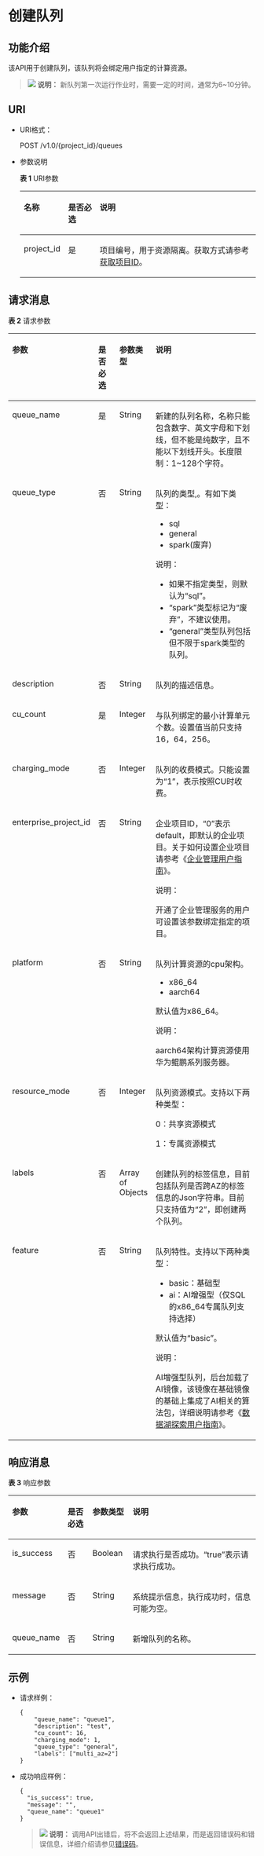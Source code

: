 # 创建队列<a name="dli_02_0194"></a>

## 功能介绍<a name="zh-cn_topic_0069078607_zh-cn_topic_0069077926_section44513484"></a>

该API用于创建队列，该队列将会绑定用户指定的计算资源。

>![](public_sys-resources/icon-note.gif) **说明：** 
>新队列第一次运行作业时，需要一定的时间，通常为6\~10分钟。

## URI<a name="zh-cn_topic_0069078607_zh-cn_topic_0069077926_section65077040"></a>

-   URI格式：

    POST /v1.0/\{project\_id\}/queues

-   参数说明

    **表 1**  URI参数

    <a name="zh-cn_topic_0069078607_zh-cn_topic_0069077803_table60779388"></a>
    <table><thead align="left"><tr id="zh-cn_topic_0069078607_zh-cn_topic_0069077803_row61411666"><th class="cellrowborder" valign="top" width="13%" id="mcps1.2.4.1.1"><p id="zh-cn_topic_0069078607_zh-cn_topic_0069077803_p17730125817424"><a name="zh-cn_topic_0069078607_zh-cn_topic_0069077803_p17730125817424"></a><a name="zh-cn_topic_0069078607_zh-cn_topic_0069077803_p17730125817424"></a>名称</p>
    </th>
    <th class="cellrowborder" valign="top" width="14.000000000000002%" id="mcps1.2.4.1.2"><p id="zh-cn_topic_0069078607_zh-cn_topic_0069077803_p873025824211"><a name="zh-cn_topic_0069078607_zh-cn_topic_0069077803_p873025824211"></a><a name="zh-cn_topic_0069078607_zh-cn_topic_0069077803_p873025824211"></a>是否必选</p>
    </th>
    <th class="cellrowborder" valign="top" width="73%" id="mcps1.2.4.1.3"><p id="zh-cn_topic_0069078607_zh-cn_topic_0069077803_p12730358114211"><a name="zh-cn_topic_0069078607_zh-cn_topic_0069077803_p12730358114211"></a><a name="zh-cn_topic_0069078607_zh-cn_topic_0069077803_p12730358114211"></a>说明</p>
    </th>
    </tr>
    </thead>
    <tbody><tr id="zh-cn_topic_0069078607_zh-cn_topic_0069077803_row48589216"><td class="cellrowborder" valign="top" width="13%" headers="mcps1.2.4.1.1 "><p id="zh-cn_topic_0069078607_zh-cn_topic_0069077803_p43412436"><a name="zh-cn_topic_0069078607_zh-cn_topic_0069077803_p43412436"></a><a name="zh-cn_topic_0069078607_zh-cn_topic_0069077803_p43412436"></a>project_id</p>
    </td>
    <td class="cellrowborder" valign="top" width="14.000000000000002%" headers="mcps1.2.4.1.2 "><p id="zh-cn_topic_0069078607_zh-cn_topic_0069077803_p26746391"><a name="zh-cn_topic_0069078607_zh-cn_topic_0069077803_p26746391"></a><a name="zh-cn_topic_0069078607_zh-cn_topic_0069077803_p26746391"></a>是</p>
    </td>
    <td class="cellrowborder" valign="top" width="73%" headers="mcps1.2.4.1.3 "><p id="zh-cn_topic_0069078607_zh-cn_topic_0069077803_p18974100"><a name="zh-cn_topic_0069078607_zh-cn_topic_0069077803_p18974100"></a><a name="zh-cn_topic_0069078607_zh-cn_topic_0069077803_p18974100"></a>项目编号，用于资源隔离。获取方式请参考<a href="获取项目ID.md">获取项目ID</a>。</p>
    </td>
    </tr>
    </tbody>
    </table>


## 请求消息<a name="zh-cn_topic_0069078607_zh-cn_topic_0069077926_section48822450"></a>

**表 2**  请求参数

<a name="zh-cn_topic_0069078607_zh-cn_topic_0069077926_table52036772"></a>
<table><thead align="left"><tr id="zh-cn_topic_0069078607_zh-cn_topic_0069077926_row6711263"><th class="cellrowborder" valign="top" width="21.65%" id="mcps1.2.5.1.1"><p id="zh-cn_topic_0069078607_zh-cn_topic_0069077926_p1641446825"><a name="zh-cn_topic_0069078607_zh-cn_topic_0069077926_p1641446825"></a><a name="zh-cn_topic_0069078607_zh-cn_topic_0069077926_p1641446825"></a>参数</p>
</th>
<th class="cellrowborder" valign="top" width="10.48%" id="mcps1.2.5.1.2"><p id="zh-cn_topic_0069078607_zh-cn_topic_0069077926_p20413469220"><a name="zh-cn_topic_0069078607_zh-cn_topic_0069077926_p20413469220"></a><a name="zh-cn_topic_0069078607_zh-cn_topic_0069077926_p20413469220"></a>是否必选</p>
</th>
<th class="cellrowborder" valign="top" width="11.25%" id="mcps1.2.5.1.3"><p id="zh-cn_topic_0069078607_zh-cn_topic_0069077926_p124174619213"><a name="zh-cn_topic_0069078607_zh-cn_topic_0069077926_p124174619213"></a><a name="zh-cn_topic_0069078607_zh-cn_topic_0069077926_p124174619213"></a>参数类型</p>
</th>
<th class="cellrowborder" valign="top" width="56.620000000000005%" id="mcps1.2.5.1.4"><p id="zh-cn_topic_0069078607_zh-cn_topic_0069077926_p0413461523"><a name="zh-cn_topic_0069078607_zh-cn_topic_0069077926_p0413461523"></a><a name="zh-cn_topic_0069078607_zh-cn_topic_0069077926_p0413461523"></a>说明</p>
</th>
</tr>
</thead>
<tbody><tr id="zh-cn_topic_0069078607_zh-cn_topic_0069077926_row48422011"><td class="cellrowborder" valign="top" width="21.65%" headers="mcps1.2.5.1.1 "><p id="zh-cn_topic_0069078607_zh-cn_topic_0069077926_p29868832"><a name="zh-cn_topic_0069078607_zh-cn_topic_0069077926_p29868832"></a><a name="zh-cn_topic_0069078607_zh-cn_topic_0069077926_p29868832"></a>queue_name</p>
</td>
<td class="cellrowborder" valign="top" width="10.48%" headers="mcps1.2.5.1.2 "><p id="zh-cn_topic_0069078607_zh-cn_topic_0069077926_p3456313"><a name="zh-cn_topic_0069078607_zh-cn_topic_0069077926_p3456313"></a><a name="zh-cn_topic_0069078607_zh-cn_topic_0069077926_p3456313"></a>是</p>
</td>
<td class="cellrowborder" valign="top" width="11.25%" headers="mcps1.2.5.1.3 "><p id="zh-cn_topic_0069078607_zh-cn_topic_0069077926_p11525935"><a name="zh-cn_topic_0069078607_zh-cn_topic_0069077926_p11525935"></a><a name="zh-cn_topic_0069078607_zh-cn_topic_0069077926_p11525935"></a>String</p>
</td>
<td class="cellrowborder" valign="top" width="56.620000000000005%" headers="mcps1.2.5.1.4 "><p id="zh-cn_topic_0069078607_zh-cn_topic_0069077926_p61185513"><a name="zh-cn_topic_0069078607_zh-cn_topic_0069077926_p61185513"></a><a name="zh-cn_topic_0069078607_zh-cn_topic_0069077926_p61185513"></a>新建的队列名称，名称只能包含数字、英文字母和下划线，但不能是纯数字，且不能以下划线开头。长度限制：1~128个字符。</p>
</td>
</tr>
<tr id="row2860739104812"><td class="cellrowborder" valign="top" width="21.65%" headers="mcps1.2.5.1.1 "><p id="p37621320164910"><a name="p37621320164910"></a><a name="p37621320164910"></a>queue_type</p>
</td>
<td class="cellrowborder" valign="top" width="10.48%" headers="mcps1.2.5.1.2 "><p id="p1076222024913"><a name="p1076222024913"></a><a name="p1076222024913"></a>否</p>
</td>
<td class="cellrowborder" valign="top" width="11.25%" headers="mcps1.2.5.1.3 "><p id="p9762152013494"><a name="p9762152013494"></a><a name="p9762152013494"></a>String</p>
</td>
<td class="cellrowborder" valign="top" width="56.620000000000005%" headers="mcps1.2.5.1.4 "><p id="p05114365019"><a name="p05114365019"></a><a name="p05114365019"></a>队列的类型,。有如下类型：</p>
<a name="ul970089145020"></a><a name="ul970089145020"></a><ul id="ul970089145020"><li>sql</li><li>general</li><li>spark(废弃)</li></ul>
<div class="note" id="note8282217155210"><a name="note8282217155210"></a><a name="note8282217155210"></a><span class="notetitle"> 说明： </span><div class="notebody"><a name="ul15956133225214"></a><a name="ul15956133225214"></a><ul id="ul15956133225214"><li>如果不指定类型，则默认为<span class="parmvalue" id="parmvalue126491944115213"><a name="parmvalue126491944115213"></a><a name="parmvalue126491944115213"></a>“sql”</span>。</li><li><span class="parmvalue" id="parmvalue93421248195214"><a name="parmvalue93421248195214"></a><a name="parmvalue93421248195214"></a>“spark”</span>类型标记为“废弃”，不建议使用。</li><li><span class="parmvalue" id="parmvalue860656125110"><a name="parmvalue860656125110"></a><a name="parmvalue860656125110"></a>“general”</span>类型队列包括但不限于spark类型的队列。</li></ul>
</div></div>
</td>
</tr>
<tr id="zh-cn_topic_0069078607_zh-cn_topic_0069077926_row13798707"><td class="cellrowborder" valign="top" width="21.65%" headers="mcps1.2.5.1.1 "><p id="zh-cn_topic_0069078607_zh-cn_topic_0069077926_p43953487"><a name="zh-cn_topic_0069078607_zh-cn_topic_0069077926_p43953487"></a><a name="zh-cn_topic_0069078607_zh-cn_topic_0069077926_p43953487"></a>description</p>
</td>
<td class="cellrowborder" valign="top" width="10.48%" headers="mcps1.2.5.1.2 "><p id="zh-cn_topic_0069078607_zh-cn_topic_0069077926_p3462691"><a name="zh-cn_topic_0069078607_zh-cn_topic_0069077926_p3462691"></a><a name="zh-cn_topic_0069078607_zh-cn_topic_0069077926_p3462691"></a>否</p>
</td>
<td class="cellrowborder" valign="top" width="11.25%" headers="mcps1.2.5.1.3 "><p id="zh-cn_topic_0069078607_zh-cn_topic_0069077926_p12042584"><a name="zh-cn_topic_0069078607_zh-cn_topic_0069077926_p12042584"></a><a name="zh-cn_topic_0069078607_zh-cn_topic_0069077926_p12042584"></a>String</p>
</td>
<td class="cellrowborder" valign="top" width="56.620000000000005%" headers="mcps1.2.5.1.4 "><p id="zh-cn_topic_0069078607_zh-cn_topic_0069077926_p35925270"><a name="zh-cn_topic_0069078607_zh-cn_topic_0069077926_p35925270"></a><a name="zh-cn_topic_0069078607_zh-cn_topic_0069077926_p35925270"></a>队列的描述信息。</p>
</td>
</tr>
<tr id="zh-cn_topic_0069078607_zh-cn_topic_0069077926_row54891975"><td class="cellrowborder" valign="top" width="21.65%" headers="mcps1.2.5.1.1 "><p id="zh-cn_topic_0069078607_zh-cn_topic_0069077926_p17064996"><a name="zh-cn_topic_0069078607_zh-cn_topic_0069077926_p17064996"></a><a name="zh-cn_topic_0069078607_zh-cn_topic_0069077926_p17064996"></a>cu_count</p>
</td>
<td class="cellrowborder" valign="top" width="10.48%" headers="mcps1.2.5.1.2 "><p id="zh-cn_topic_0069078607_zh-cn_topic_0069077926_p40087454"><a name="zh-cn_topic_0069078607_zh-cn_topic_0069077926_p40087454"></a><a name="zh-cn_topic_0069078607_zh-cn_topic_0069077926_p40087454"></a>是</p>
</td>
<td class="cellrowborder" valign="top" width="11.25%" headers="mcps1.2.5.1.3 "><p id="zh-cn_topic_0069078607_zh-cn_topic_0069077926_p25858332"><a name="zh-cn_topic_0069078607_zh-cn_topic_0069077926_p25858332"></a><a name="zh-cn_topic_0069078607_zh-cn_topic_0069077926_p25858332"></a>Integer</p>
</td>
<td class="cellrowborder" valign="top" width="56.620000000000005%" headers="mcps1.2.5.1.4 "><p id="zh-cn_topic_0069078607_zh-cn_topic_0069077926_p14150151"><a name="zh-cn_topic_0069078607_zh-cn_topic_0069077926_p14150151"></a><a name="zh-cn_topic_0069078607_zh-cn_topic_0069077926_p14150151"></a>与队列绑定的最小计算单元个数。设置值当前只支持16，64，256。</p>
</td>
</tr>
<tr id="row15748328163459"><td class="cellrowborder" valign="top" width="21.65%" headers="mcps1.2.5.1.1 "><p id="p546181163459"><a name="p546181163459"></a><a name="p546181163459"></a>charging_mode</p>
</td>
<td class="cellrowborder" valign="top" width="10.48%" headers="mcps1.2.5.1.2 "><p id="p44240682163459"><a name="p44240682163459"></a><a name="p44240682163459"></a>否</p>
</td>
<td class="cellrowborder" valign="top" width="11.25%" headers="mcps1.2.5.1.3 "><p id="p26725504163459"><a name="p26725504163459"></a><a name="p26725504163459"></a>Integer</p>
</td>
<td class="cellrowborder" valign="top" width="56.620000000000005%" headers="mcps1.2.5.1.4 "><p id="p95789513293"><a name="p95789513293"></a><a name="p95789513293"></a>队列的收费模式。只能设置为<span class="parmvalue" id="parmvalue515213133296"><a name="parmvalue515213133296"></a><a name="parmvalue515213133296"></a>“1”</span>，表示按照CU时收费。</p>
</td>
</tr>
<tr id="row1026873354315"><td class="cellrowborder" valign="top" width="21.65%" headers="mcps1.2.5.1.1 "><p id="p6269533134318"><a name="p6269533134318"></a><a name="p6269533134318"></a>enterprise_project_id</p>
</td>
<td class="cellrowborder" valign="top" width="10.48%" headers="mcps1.2.5.1.2 "><p id="p15269183364318"><a name="p15269183364318"></a><a name="p15269183364318"></a>否</p>
</td>
<td class="cellrowborder" valign="top" width="11.25%" headers="mcps1.2.5.1.3 "><p id="p5269103315439"><a name="p5269103315439"></a><a name="p5269103315439"></a>String</p>
</td>
<td class="cellrowborder" valign="top" width="56.620000000000005%" headers="mcps1.2.5.1.4 "><p id="p1326917339437"><a name="p1326917339437"></a><a name="p1326917339437"></a>企业项目ID，“0”表示default，即默认的企业项目。关于如何设置企业项目请参考《<a href="https://support.huaweicloud.com/usermanual-em/zh-cn_topic_0108763975.html" target="_blank" rel="noopener noreferrer">企业管理用户指南</a>》。</p>
<div class="note" id="note1358194815815"><a name="note1358194815815"></a><a name="note1358194815815"></a><span class="notetitle"> 说明： </span><div class="notebody"><p id="p16581348175819"><a name="p16581348175819"></a><a name="p16581348175819"></a>开通了企业管理服务的用户可设置该参数绑定指定的项目。</p>
</div></div>
</td>
</tr>
<tr id="row13872293310"><td class="cellrowborder" valign="top" width="21.65%" headers="mcps1.2.5.1.1 "><p id="p139241713324"><a name="p139241713324"></a><a name="p139241713324"></a>platform</p>
</td>
<td class="cellrowborder" valign="top" width="10.48%" headers="mcps1.2.5.1.2 "><p id="p492414135218"><a name="p492414135218"></a><a name="p492414135218"></a>否</p>
</td>
<td class="cellrowborder" valign="top" width="11.25%" headers="mcps1.2.5.1.3 "><p id="p49247136219"><a name="p49247136219"></a><a name="p49247136219"></a>String</p>
</td>
<td class="cellrowborder" valign="top" width="56.620000000000005%" headers="mcps1.2.5.1.4 "><p id="p12644181241714"><a name="p12644181241714"></a><a name="p12644181241714"></a>队列计算资源的cpu架构。</p>
<a name="ul176516183177"></a><a name="ul176516183177"></a><ul id="ul176516183177"><li>x86_64</li><li>aarch64</li></ul>
<p id="p53837348176"><a name="p53837348176"></a><a name="p53837348176"></a>默认值为x86_64。</p>
<div class="note" id="note106225126416"><a name="note106225126416"></a><a name="note106225126416"></a><span class="notetitle"> 说明： </span><div class="notebody"><p id="p96225121746"><a name="p96225121746"></a><a name="p96225121746"></a>aarch64架构计算资源使用华为鲲鹏系列服务器。</p>
</div></div>
</td>
</tr>
<tr id="row87501583517"><td class="cellrowborder" valign="top" width="21.65%" headers="mcps1.2.5.1.1 "><p id="p18751138459"><a name="p18751138459"></a><a name="p18751138459"></a>resource_mode</p>
</td>
<td class="cellrowborder" valign="top" width="10.48%" headers="mcps1.2.5.1.2 "><p id="p7751128658"><a name="p7751128658"></a><a name="p7751128658"></a>否</p>
</td>
<td class="cellrowborder" valign="top" width="11.25%" headers="mcps1.2.5.1.3 "><p id="p8751589519"><a name="p8751589519"></a><a name="p8751589519"></a>Integer</p>
</td>
<td class="cellrowborder" valign="top" width="56.620000000000005%" headers="mcps1.2.5.1.4 "><p id="p875148059"><a name="p875148059"></a><a name="p875148059"></a>队列资源模式。支持以下两种类型：</p>
<p id="p14679022565"><a name="p14679022565"></a><a name="p14679022565"></a>0：共享资源模式</p>
<p id="p349816321568"><a name="p349816321568"></a><a name="p349816321568"></a>1：专属资源模式</p>
</td>
</tr>
<tr id="row79932173117"><td class="cellrowborder" valign="top" width="21.65%" headers="mcps1.2.5.1.1 "><p id="p8443183513115"><a name="p8443183513115"></a><a name="p8443183513115"></a><span>labels</span></p>
</td>
<td class="cellrowborder" valign="top" width="10.48%" headers="mcps1.2.5.1.2 "><p id="p94436359317"><a name="p94436359317"></a><a name="p94436359317"></a><span>否</span></p>
</td>
<td class="cellrowborder" valign="top" width="11.25%" headers="mcps1.2.5.1.3 "><p id="p1844313353315"><a name="p1844313353315"></a><a name="p1844313353315"></a><span>Array of Objects</span></p>
</td>
<td class="cellrowborder" valign="top" width="56.620000000000005%" headers="mcps1.2.5.1.4 "><p id="p444343518314"><a name="p444343518314"></a><a name="p444343518314"></a><span>创建队列的标签信息，目前包括队列是否跨</span><span>AZ的标签信息的Json字符串。目前只支持值为</span><span class="parmvalue" id="parmvalue6473133025915"><a name="parmvalue6473133025915"></a><a name="parmvalue6473133025915"></a>“2”</span><span>，即创建两个队列。</span></p>
</td>
</tr>
<tr id="row2117164105112"><td class="cellrowborder" valign="top" width="21.65%" headers="mcps1.2.5.1.1 "><p id="p17118741195116"><a name="p17118741195116"></a><a name="p17118741195116"></a>feature</p>
</td>
<td class="cellrowborder" valign="top" width="10.48%" headers="mcps1.2.5.1.2 "><p id="p111834195114"><a name="p111834195114"></a><a name="p111834195114"></a>否</p>
</td>
<td class="cellrowborder" valign="top" width="11.25%" headers="mcps1.2.5.1.3 "><p id="p11181141195113"><a name="p11181141195113"></a><a name="p11181141195113"></a>String</p>
</td>
<td class="cellrowborder" valign="top" width="56.620000000000005%" headers="mcps1.2.5.1.4 "><p id="p4331941105219"><a name="p4331941105219"></a><a name="p4331941105219"></a>队列特性。支持以下两种类型：</p>
<a name="ul13709610145314"></a><a name="ul13709610145314"></a><ul id="ul13709610145314"><li>basic：基础型</li><li>ai：AI增强型（仅SQL的x86_64专属队列支持选择）</li></ul>
<p id="p122963595521"><a name="p122963595521"></a><a name="p122963595521"></a>默认值为<span class="parmvalue" id="parmvalue12552122875313"><a name="parmvalue12552122875313"></a><a name="parmvalue12552122875313"></a>“basic”</span>。</p>
<div class="note" id="note8708143911539"><a name="note8708143911539"></a><a name="note8708143911539"></a><span class="notetitle"> 说明： </span><div class="notebody"><p id="p872873935310"><a name="p872873935310"></a><a name="p872873935310"></a>AI增强型队列，后台加载了AI镜像，该镜像在基础镜像的基础上集成了AI相关的算法包，详细说明请参考《<a href="https://support.huaweicloud.com/usermanual-dli/dli_01_0402.html" target="_blank" rel="noopener noreferrer">数据湖探索用户指南</a>》。</p>
</div></div>
</td>
</tr>
</tbody>
</table>

## 响应消息<a name="zh-cn_topic_0069078607_zh-cn_topic_0069077926_section36748867"></a>

**表 3**  响应参数

<a name="zh-cn_topic_0069078607_zh-cn_topic_0069077926_table19633890"></a>
<table><thead align="left"><tr id="zh-cn_topic_0069078607_zh-cn_topic_0069077926_row55641967"><th class="cellrowborder" valign="top" width="14.899999999999999%" id="mcps1.2.5.1.1"><p id="zh-cn_topic_0069078607_zh-cn_topic_0069077926_p0246103641513"><a name="zh-cn_topic_0069078607_zh-cn_topic_0069077926_p0246103641513"></a><a name="zh-cn_topic_0069078607_zh-cn_topic_0069077926_p0246103641513"></a>参数</p>
</th>
<th class="cellrowborder" valign="top" width="10.81%" id="mcps1.2.5.1.2"><p id="p1078924313357"><a name="p1078924313357"></a><a name="p1078924313357"></a>是否必选</p>
</th>
<th class="cellrowborder" valign="top" width="16.49%" id="mcps1.2.5.1.3"><p id="zh-cn_topic_0069078607_zh-cn_topic_0069077926_p7246143612153"><a name="zh-cn_topic_0069078607_zh-cn_topic_0069077926_p7246143612153"></a><a name="zh-cn_topic_0069078607_zh-cn_topic_0069077926_p7246143612153"></a>参数类型</p>
</th>
<th class="cellrowborder" valign="top" width="57.8%" id="mcps1.2.5.1.4"><p id="zh-cn_topic_0069078607_zh-cn_topic_0069077926_p42461036161519"><a name="zh-cn_topic_0069078607_zh-cn_topic_0069077926_p42461036161519"></a><a name="zh-cn_topic_0069078607_zh-cn_topic_0069077926_p42461036161519"></a>说明</p>
</th>
</tr>
</thead>
<tbody><tr id="zh-cn_topic_0069078607_zh-cn_topic_0069077926_row6261366"><td class="cellrowborder" valign="top" width="14.899999999999999%" headers="mcps1.2.5.1.1 "><p id="zh-cn_topic_0069078607_zh-cn_topic_0069077926_p37408603"><a name="zh-cn_topic_0069078607_zh-cn_topic_0069077926_p37408603"></a><a name="zh-cn_topic_0069078607_zh-cn_topic_0069077926_p37408603"></a>is_success</p>
</td>
<td class="cellrowborder" valign="top" width="10.81%" headers="mcps1.2.5.1.2 "><p id="p17903437355"><a name="p17903437355"></a><a name="p17903437355"></a>否</p>
</td>
<td class="cellrowborder" valign="top" width="16.49%" headers="mcps1.2.5.1.3 "><p id="zh-cn_topic_0069078607_zh-cn_topic_0069077926_p20730083"><a name="zh-cn_topic_0069078607_zh-cn_topic_0069077926_p20730083"></a><a name="zh-cn_topic_0069078607_zh-cn_topic_0069077926_p20730083"></a>Boolean</p>
</td>
<td class="cellrowborder" valign="top" width="57.8%" headers="mcps1.2.5.1.4 "><p id="zh-cn_topic_0069078607_zh-cn_topic_0069077926_p1415125"><a name="zh-cn_topic_0069078607_zh-cn_topic_0069077926_p1415125"></a><a name="zh-cn_topic_0069078607_zh-cn_topic_0069077926_p1415125"></a>请求执行是否成功。<span class="parmvalue" id="parmvalue5091430014599"><a name="parmvalue5091430014599"></a><a name="parmvalue5091430014599"></a>“true”</span>表示请求执行成功。</p>
</td>
</tr>
<tr id="zh-cn_topic_0069078607_zh-cn_topic_0069077926_row12736131"><td class="cellrowborder" valign="top" width="14.899999999999999%" headers="mcps1.2.5.1.1 "><p id="zh-cn_topic_0069078607_zh-cn_topic_0069077926_p24993667"><a name="zh-cn_topic_0069078607_zh-cn_topic_0069077926_p24993667"></a><a name="zh-cn_topic_0069078607_zh-cn_topic_0069077926_p24993667"></a>message</p>
</td>
<td class="cellrowborder" valign="top" width="10.81%" headers="mcps1.2.5.1.2 "><p id="p2790184312357"><a name="p2790184312357"></a><a name="p2790184312357"></a>否</p>
</td>
<td class="cellrowborder" valign="top" width="16.49%" headers="mcps1.2.5.1.3 "><p id="zh-cn_topic_0069078607_zh-cn_topic_0069077926_p36498445"><a name="zh-cn_topic_0069078607_zh-cn_topic_0069077926_p36498445"></a><a name="zh-cn_topic_0069078607_zh-cn_topic_0069077926_p36498445"></a>String</p>
</td>
<td class="cellrowborder" valign="top" width="57.8%" headers="mcps1.2.5.1.4 "><p id="zh-cn_topic_0069078607_zh-cn_topic_0069077926_p3584103"><a name="zh-cn_topic_0069078607_zh-cn_topic_0069077926_p3584103"></a><a name="zh-cn_topic_0069078607_zh-cn_topic_0069077926_p3584103"></a>系统提示信息，执行成功时，信息可能为空。</p>
</td>
</tr>
<tr id="zh-cn_topic_0069078607_zh-cn_topic_0069077926_row32256934"><td class="cellrowborder" valign="top" width="14.899999999999999%" headers="mcps1.2.5.1.1 "><p id="zh-cn_topic_0069078607_zh-cn_topic_0069077926_p62674860"><a name="zh-cn_topic_0069078607_zh-cn_topic_0069077926_p62674860"></a><a name="zh-cn_topic_0069078607_zh-cn_topic_0069077926_p62674860"></a>queue_name</p>
</td>
<td class="cellrowborder" valign="top" width="10.81%" headers="mcps1.2.5.1.2 "><p id="p127904431353"><a name="p127904431353"></a><a name="p127904431353"></a>否</p>
</td>
<td class="cellrowborder" valign="top" width="16.49%" headers="mcps1.2.5.1.3 "><p id="zh-cn_topic_0069078607_zh-cn_topic_0069077926_p33747564"><a name="zh-cn_topic_0069078607_zh-cn_topic_0069077926_p33747564"></a><a name="zh-cn_topic_0069078607_zh-cn_topic_0069077926_p33747564"></a>String</p>
</td>
<td class="cellrowborder" valign="top" width="57.8%" headers="mcps1.2.5.1.4 "><p id="zh-cn_topic_0069078607_zh-cn_topic_0069077926_p49198200"><a name="zh-cn_topic_0069078607_zh-cn_topic_0069077926_p49198200"></a><a name="zh-cn_topic_0069078607_zh-cn_topic_0069077926_p49198200"></a>新增队列的名称。</p>
</td>
</tr>
</tbody>
</table>

## 示例<a name="section29603470145816"></a>

-   请求样例：

    ```
    {
        "queue_name": "queue1",
        "description": "test",
        "cu_count": 16,
        "charging_mode": 1,
        "queue_type": "general",
        "labels": ["multi_az=2"]
    }
    ```

-   成功响应样例：

    ```
    {
      "is_success": true,
      "message": "",
      "queue_name": "queue1"
    }
    ```

    >![](public_sys-resources/icon-note.gif) **说明：** 
    >调用API出错后，将不会返回上述结果，而是返回错误码和错误信息，详细介绍请参见[错误码](错误码.md)。


